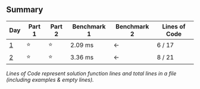 ## Summary
|       Day         |Part 1|Part 2|Benchmark 1|Benchmark 2|Lines of Code|
|-------------------|------|------|-----------|-----------|-------------|
| [1](./day_01.py)  |⭐   |⭐    |  2.09  ms | <-        |  6 / 17     |
| [2](./day_02.py)  |⭐   |⭐    |  3.36  ms | <-        |  8 / 21     |

*Lines of Code represent solution function lines and total lines in a file (including examples & empty lines).*
